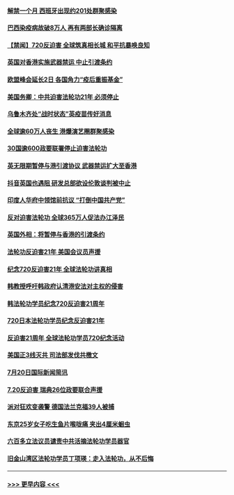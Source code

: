 #### [解禁一个月 西班牙出现约201处群聚感染](../pages/prog202/a102898487.md?t=07211151) 
#### [巴西染疫病故破8万人 再有两部长确诊隔离](../pages/prog202/a102898444.md?t=07211151) 
#### [【禁闻】720反迫害 全球筑真相长城 和平抗暴唤良知](../pages/prog202/a102898299.md?t=07211151) 
#### [英国对香港实施武器禁运 中止引渡条约](../pages/prog202/a102898167.md?t=07211151) 
#### [欧盟峰会延长2日 各国角力“疫后重振基金”](../pages/prog202/a102898248.md?t=07211151) 
#### [美国务卿：中共迫害法轮功21年 必须停止](../pages/prog202/a102898210.md?t=07211151) 
#### [乌鲁木齐处“战时状态”英疫苗传好消息](../pages/prog202/a102898230.md?t=07211151) 
#### [全球逾60万人丧生 港爆演艺圈群聚感染](../pages/prog202/a102898035.md?t=07211151) 
#### [30国逾600政要联署停止迫害法轮功](../pages/prog202/a102898055.md?t=07211151) 
#### [英无限期暂停与港引渡协议 武器禁运扩大至香港](../pages/prog202/a102898143.md?t=07211151) 
#### [抖音英国也遇阻 研发总部欲设伦敦谈判被中止](../pages/prog202/a102898102.md?t=07211151) 
#### [印度人华府中领馆前抗议 “打倒中国共产党”](../pages/prog202/a102898084.md?t=07211151) 
#### [反对迫害法轮功 全球365万人促法办江泽民](../pages/prog202/a102898031.md?t=07211151) 
#### [英国外相：将暂停与香港的引渡条约](../pages/prog202/a102898033.md?t=07211151) 
#### [法轮功反迫害21年 美国会议员声援](../pages/prog202/a102898043.md?t=07211151) 
#### [纪念720反迫害21年 全球法轮功讲真相](../pages/prog202/a102898040.md?t=07211151) 
#### [韩教授呼吁韩政府认清港安法对主权的侵害](../pages/prog202/a102897982.md?t=07211151) 
#### [韩法轮功学员纪念720反迫害21周年](../pages/prog202/a102897952.md?t=07211151) 
#### [720日本法轮功学员纪念反迫害21年](../pages/prog202/a102897949.md?t=07211151) 
#### [反迫害21周年 全球法轮功学员720纪念活动](../pages/prog202/a102897467.md?t=07211151) 
#### [美国正3线灭共 司法部发伐共檄文](../pages/prog202/a102897840.md?t=07211151) 
#### [7月20日国际新闻简讯](../pages/prog202/a102897803.md?t=07211151) 
#### [7.20反迫害  瑞典26位政要联合声援](../pages/prog202/a102897805.md?t=07211151) 
#### [派对狂欢变袭警 德国法兰克福39人被捕](../pages/prog202/a102897758.md?t=07211151) 
#### [东京25岁女子吃生鱼片喉咙痛 夹出4厘米蛔虫](../pages/prog202/a102897757.md?t=07211151) 
#### [六百多立法议员谴责中共活摘法轮功学员器官](../pages/prog202/a102897743.md?t=07211151) 
#### [旧金山湾区法轮功学员丁项瑛：走入法轮功，从不后悔](../pages/prog202/a102897738.md?t=07211151) 

----
#### [ >>> 更早内容 <<< ](../indexes/prog202-earlier.md)
